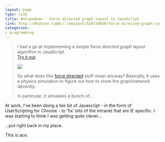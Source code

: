 ```yaml
---
layout: page
type: link
title: Antipodean - Force directed graph layout in JavaScript
link: http://dhotson.tumblr.com/post/520720950/force-directed-graph-layout-in-javascript
categories: 
- programming
---
```

<blockquote>
<p>I had a go at implementing a simple force directed graph layout algorithm in JavaScript.<br><a href="http://dhotson.github.com/springy.html">Try it out</a>.</p> <p><a href="http://dhotson.github.com/springy.html"><img src="http://media.tumblr.com/tumblr_l0v8oqP8Ve1qz7e23.png" style="border: none;"></a></p> <p>So what does this <a href="http://en.wikipedia.org/wiki/Force-based_algorithms">force directed</a> stuff mean anyway? Basically, it uses a physics simulation to figure out how to show the graph/network decently.</p> <p>In particular, it simulates a bunch of...</p></blockquote>

<p>At work, I've been doing a fair bit of Javascript - in the form of UserScripting for Chrome - to 'fix' bits of the intranet that are IE specific. I was starting to think I was getting quite clever...</p>
<p>...put right back in my place.</p>
<p>This is ace.</p>
